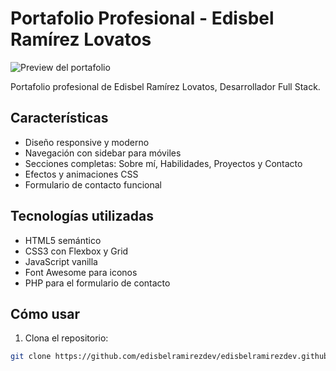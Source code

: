 # Portafolio Profesional - Edisbel Ramírez Lovatos

![Preview del portafolio](images/preview.jpg)

Portafolio profesional de Edisbel Ramírez Lovatos, Desarrollador Full Stack.

## Características

- Diseño responsive y moderno
- Navegación con sidebar para móviles
- Secciones completas: Sobre mí, Habilidades, Proyectos y Contacto
- Efectos y animaciones CSS
- Formulario de contacto funcional

## Tecnologías utilizadas

- HTML5 semántico
- CSS3 con Flexbox y Grid
- JavaScript vanilla
- Font Awesome para iconos
- PHP para el formulario de contacto

## Cómo usar

1. Clona el repositorio:
```bash
git clone https://github.com/edisbelramirezdev/edisbelramirezdev.github.io.git